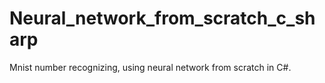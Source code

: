 # Neural_network_from_scratch_c_sharp
Mnist number recognizing, using neural network from scratch in C#.

